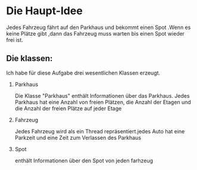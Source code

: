 # Die Haupt-Idee
Jedes Fahrzeug fährt auf den Parkhaus und bekommt einen Spot .Wenn es keine Plätze gibt ,dann das Fahrzeug muss warten bis einen Spot wieder frei ist.

## Die  klassen:
 Ich habe für diese Aufgabe drei wesentlichen Klassen erzeugt.
 <ol>
 
<li>Parkhaus</li>
 <p> Die Klasse "Parkhaus" enthält Informationen über das Parkhaus. Jedes Parkhaus hat eine Anzahl von freien Plätzen, die Anzahl der Etagen und die Anzahl der freien Plätze auf jeder Etage</p>

<li>Fahrzeug</li>
 <p>Jedes Fahrzeug wird als ein Thread repräsentiert.jedes Auto hat eine Parkzeit und eine Zeit zum Verlassen des Parkhaus</p>
 
<li>Spot</li>
 <p>enthält Informationen über den Spot von jeden farhzeug</p>
</ol>
  
